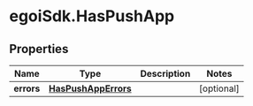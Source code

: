 # egoiSdk.HasPushApp

## Properties
Name | Type | Description | Notes
------------ | ------------- | ------------- | -------------
**errors** | [**HasPushAppErrors**](HasPushAppErrors.md) |  | [optional] 


